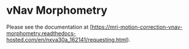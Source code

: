 # vNav Morphometry

Please see the documentation at [https://mri-motion-correction-vnav-morphometry.readthedocs-hosted.com/en/nxva30a_162141/requesting.html).
